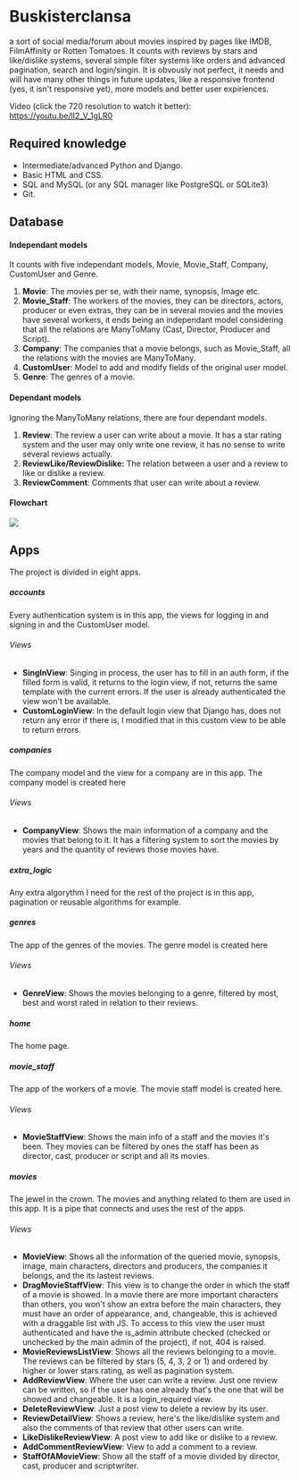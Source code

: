 # Buskisterclansa
a sort of social media/forum about movies inspired by pages like IMDB, FilmAffinity or Rotten Tomatoes. It counts with reviews by stars and like/dislike systems, several simple filter systems like orders and advanced pagination, search and login/singin. It is obvously not perfect, it needs and will have many other things in future updates, like a responsive frontend (yes, it isn't responsive yet), more models and better user expiriences.

Video (click the 720 resolution to watch it better): https://youtu.be/lI2_V_1gLR0

## Required knowledge
- Intermediate/advanced Python and Django.
- Basic HTML and CSS.
- SQL and MySQL (or any SQL manager like PostgreSQL or SQLite3)
- Git.

## Database
#### Independant models
It counts with five independant models, Movie, Movie_Staff, Company, CustomUser and Genre.

1. **Movie**: The movies per se, with their name, synopsis, Image etc.
2. **Movie_Staff**: The workers of the movies, they can be directors, actors, producer or even extras, they can be in several movies and the movies have several workers, it ends being an independant model considering that all the relations are ManyToMany (Cast, Director, Producer and Script).
3. **Company**: The companies that a movie belongs, such as Movie_Staff, all the relations with the movies are ManyToMany.
4. **CustomUser**: Model to add and modify fields of the original user model.
5. **Genre**: The genres of a movie.

#### Dependant models
Ignoring the ManyToMany relations, there are four dependant models.

1. **Review**: The review a user can write about a movie. It has a star rating system and the user may only write one review, it has no sense to write several reviews actually.
2. **ReviewLike/ReviewDislike:** The relation between a user and a review to like or dislike a review.
3. **ReviewComment**: Comments that user can write about a review.

#### Flowchart
![](https://i.postimg.cc/DZ1gJJzj/buskisterclansa-flowchart.jpg)

## Apps
The project is divided in eight apps.

##### accounts
Every authentication system is in this app, the views for logging in and signing in and the CustomUser model.
###### Views
- **SingInView**: Singing in process, the user has to fill in an auth form, if the filled form is valid, it returns to the login view, if not, returns the same template with the current errors. If the user is already authenticated the view won't be available.
- **CustomLoginView**: In the default login view that Django has, does not return any error if there is, I modified that in this custom view to be able to return errors.

##### companies
The company model and the view for a company are in this app. The company model is created here
###### Views
- **CompanyView**: Shows the main information of a company and the movies that belong to it. It has a filtering system to sort the movies by years and the quantity of reviews those movies have.

##### extra_logic
Any extra algorythm I need for the rest of the project is in this app, pagination or reusable algorithms for example.

##### genres
The app of the genres of the movies. The genre model is created here
###### Views
- **GenreView**: Shows the movies belonging to a genre, filtered by most, best and worst rated in relation to their reviews.

##### home
The home page.

##### movie_staff
The app of the workers of a movie. The movie staff model is created here.
###### Views
- **MovieStaffView**: Shows the main info of a staff and the movies it's been. They movies can be filtered by ones the staff has been as director, cast, producer or script and all its movies.

##### movies
The jewel in the crown. The movies and anything related to them are used in this app. It is a pipe that connects and uses the rest of the apps.
###### Views
- **MovieView**: Shows all the information of the queried movie, synopsis, image, main characters, directors and producers, the companies it belongs, and the its lastest reviews.
- **DragMovieStaffView**: This view is to change the order in which the staff of a movie is showed. In a movie there are more important characters than others, you won't show an extra before the main characters, they must have an order of appearance, and, changeable, this is achieved with a draggable list with JS. To access to this view the user must authenticated and have the is_admin attribute checked (checked or unchecked by the main admin of the project), if not, 404 is raised.
- **MovieReviewsListView**: Shows all the reviews belonging to a movie. The reviews can be filtered by stars (5, 4, 3, 2 or 1) and ordered by higher or lower stars rating, as well as pagination system.
- **AddReviewView**: Where the user can write a review. Just one review can be written, so if the user has one already that's the one that will be showed and changeable. It is a login_required view.
- **DeleteReviewView**: Just a post view to delete a review by its user.
- **ReviewDetailView**: Shows a review, here's the like/dislike system and also the comments of that review that other users can write.
- **LikeDislikeReviewView**: A post view to add like or dislike to a review.
- **AddCommentReviewView**: View to add a comment to a review.
- **StaffOfAMovieView**: Show all the staff of a movie divided by director, cast, producer and scriptwriter.
